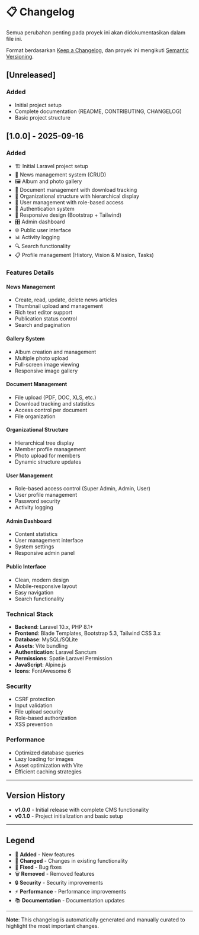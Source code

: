 # 📋 Changelog

Semua perubahan penting pada proyek ini akan didokumentasikan dalam file ini.

Format berdasarkan [Keep a Changelog](https://keepachangelog.com/en/1.0.0/),
dan proyek ini mengikuti [Semantic Versioning](https://semver.org/spec/v2.0.0.html).

## [Unreleased]

### Added
- Initial project setup
- Complete documentation (README, CONTRIBUTING, CHANGELOG)
- Basic project structure

## [1.0.0] - 2025-09-16

### Added
- 🏗️ Initial Laravel project setup
- 📰 News management system (CRUD)
- 🖼️ Album and photo gallery
- 📄 Document management with download tracking
- 🏢 Organizational structure with hierarchical display
- 👥 User management with role-based access
- 🔐 Authentication system
- 📱 Responsive design (Bootstrap + Tailwind)
- 🎛️ Admin dashboard
- 🌐 Public user interface
- 📊 Activity logging
- 🔍 Search functionality
- 📋 Profile management (History, Vision & Mission, Tasks)

### Features Details

#### News Management
- Create, read, update, delete news articles
- Thumbnail upload and management
- Rich text editor support
- Publication status control
- Search and pagination

#### Gallery System
- Album creation and management
- Multiple photo upload
- Full-screen image viewing
- Responsive image gallery

#### Document Management
- File upload (PDF, DOC, XLS, etc.)
- Download tracking and statistics
- Access control per document
- File organization

#### Organizational Structure
- Hierarchical tree display
- Member profile management
- Photo upload for members
- Dynamic structure updates

#### User Management
- Role-based access control (Super Admin, Admin, User)
- User profile management
- Password security
- Activity logging

#### Admin Dashboard
- Content statistics
- User management interface
- System settings
- Responsive admin panel

#### Public Interface
- Clean, modern design
- Mobile-responsive layout
- Easy navigation
- Search functionality

### Technical Stack
- **Backend**: Laravel 10.x, PHP 8.1+
- **Frontend**: Blade Templates, Bootstrap 5.3, Tailwind CSS 3.x
- **Database**: MySQL/SQLite
- **Assets**: Vite bundling
- **Authentication**: Laravel Sanctum
- **Permissions**: Spatie Laravel Permission
- **JavaScript**: Alpine.js
- **Icons**: FontAwesome 6

### Security
- CSRF protection
- Input validation
- File upload security
- Role-based authorization
- XSS prevention

### Performance
- Optimized database queries
- Lazy loading for images
- Asset optimization with Vite
- Efficient caching strategies

---

## Version History

- **v1.0.0** - Initial release with complete CMS functionality
- **v0.1.0** - Project initialization and basic setup

---

## Legend

- 🚀 **Added** - New features
- 🔧 **Changed** - Changes in existing functionality
- 🐛 **Fixed** - Bug fixes
- 🗑️ **Removed** - Removed features
- 🔒 **Security** - Security improvements
- ⚡ **Performance** - Performance improvements
- 📚 **Documentation** - Documentation updates

---

**Note**: This changelog is automatically generated and manually curated to highlight the most important changes.